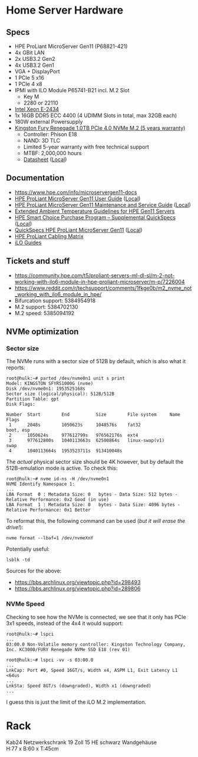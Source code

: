 # Home Server Hardware

## Specs

- HPE ProLiant MicroServer Gen11 (P68821-421)
- 4x GBit LAN
- 2x USB3.2 Gen2
- 4x USB3.2 Gen1
- VGA + DisplayPort
- 1 PCIe 5 x16
- 1 PCIe 4 x8
- IPMI with ILO Module P65741-B21 incl. M.2 Slot
  - Key M
  - 2280 or 22110
- [Intel Xeon E-2434](https://ark.intel.com/content/www/us/en/ark/products/236192/intel-xeon-e-2434-processor-12m-cache-3-40-ghz.html)
- 1x 16GB DDR5 ECC 4400 (4 UDIMM Slots in total, max 32GB each)
- 180W external Powersupply
- [Kingston Fury Renegade 1.0TB PCIe 4.0 NVMe M.2 (5 years warranty)](https://www.kingston.com/en/ssd/gaming/kingston-fury-renegade-nvme-m2-ssd?partnum=sfyrs%2F1000g)
  - Controller: Phison E18
  - NAND: 3D TLC
  - Limited 5-year warranty with free technical support
  - MTBF: 2,000,000 hours
  - [Datasheet](https://www.kingston.com/datasheets/sfyr_en.pdf) ([Local](sfyr_en.pdf))

## Documentation

- https://www.hpe.com/info/microservergen11-docs
- [HPE ProLiant MicroServer Gen11 User Guide](https://support.hpe.com/hpesc/public/docDisplay?docId=sd00003930en_us&docLocale=en_US) ([Local](HPE_sd00003930en_us_HPE%20ProLiant%20MicroServer%20Gen11%20User%20Guide.pdf))
- [HPE ProLiant MicroServer Gen11 Maintenance and Service Guide](https://support.hpe.com/hpesc/public/docDisplay?docId=sd00003924en_us&docLocale=en_US) ([Local](HPE_sd00003924en_us_HPE%20ProLiant%20MicroServer%20Gen11%20Maintenance%20and%20Service%20Guide.pdf))
- [Extended Ambient Temperature Guidelines for HPE Gen11 Servers](https://support.hpe.com/hpesc/public/docDisplay?docId=sd00002260en_us&docLocale=en_US)
- [HPE Smart Choice Purchase Program – Supplemental QuickSpecs](https://support.hpe.com/hpesc/public/docDisplay?docId=a50009219enw&docLocale=en_US) ([Local](HPE_a50009219enw_HPE%20Smart%20Choice%20Purchase%20Program%20–%20Supplemental%20QuickSpecs.pdf))
- [QuickSpecs HPE ProLiant MicroServer Gen11](https://support.hpe.com/hpesc/public/docDisplay?docId=a50007028enw&docLocale=en_US) ([Local](HPE_a50007028enw_HPE%20ProLiant%20MicroServer%20Gen11.pdf))
- [HPE ProLiant Cabling Matrix](https://support.hpe.com/hpesc/public/docDisplay?docId=sd00001997en_us&docLocale=en_US)
- [iLO Guides](https://www.hpe.com/support/ilo6)

## Tickets and stuff

- https://community.hpe.com/t5/proliant-servers-ml-dl-sl/m-2-not-working-with-ilo6-module-in-hpe-proliant-microserver/m-p/7226004
- https://www.reddit.com/r/techsupport/comments/1fkge0b/m2_nvme_not_working_with_ilo6_module_in_hpe/
- Bifurcation support: 5384954918
- M.2 support: 5384702130
- M.2 speed: 5385094192

## NVMe optimization

### Sector size

The NVMe runs with a sector size of 512B by default, which is also what it reports:

```
root@hulk:~# parted /dev/nvme0n1 unit s print
Model: KINGSTON SFYRS1000G (nvme)
Disk /dev/nvme0n1: 1953525168s
Sector size (logical/physical): 512B/512B
Partition Table: gpt
Disk Flags:

Number  Start        End          Size        File system     Name  Flags
 1      2048s        1050623s     1048576s    fat32                 boot, esp
 2      1050624s     977612799s   976562176s  ext4
 3      977612800s   1040113663s  62500864s   linux-swap(v1)        swap
 4      1040113664s  1953523711s  913410048s
```

The _actual_ physical sector size should be 4K however, but by default the 512B-emulation mode is active. To check this:

```
root@hulk:~# nvme id-ns -H /dev/nvme0n1
NVME Identify Namespace 1:
...
LBA Format  0 : Metadata Size: 0   bytes - Data Size: 512 bytes - Relative Performance: 0x2 Good (in use)
LBA Format  1 : Metadata Size: 0   bytes - Data Size: 4096 bytes - Relative Performance: 0x1 Better
```

To reformat this, the following command can be used (*but it will erase the drive!*):

```
nvme format --lbaf=1 /dev/nvmeXnY
```

Potentially useful:
```
lsblk -td
```

Sources for the above:
- https://bbs.archlinux.org/viewtopic.php?id=298493
- https://bbs.archlinux.org/viewtopic.php?id=289806

### NVMe Speed

Checking to see how the NVMe is connected, we see that it only has PCIe 3x1 speeds, instead of the 4x4 it would support:

```
root@hulk:~# lspci
...
03:00.0 Non-Volatile memory controller: Kingston Technology Company, Inc. KC3000/FURY Renegade NVMe SSD E18 (rev 01)

root@hulk:~# lspci -vv -s 03:00.0
...
LnkCap: Port #0, Speed 16GT/s, Width x4, ASPM L1, Exit Latency L1 <64us
...
LnkSta: Speed 8GT/s (downgraded), Width x1 (downgraded)
...
```

I guess this is just the limit of the iLO M.2 implementation.

# Rack

Kab24 Netzwerkschrank 19 Zoll 15 HE schwarz Wandgehäuse  
H:77 x B:60 x T:45cm 
